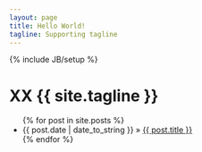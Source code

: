 ```yaml
---
layout: page
title: Hello World!
tagline: Supporting tagline
---
```

{% include JB/setup %}
<h1> XX {{ site.tagline }} </h1>
<ul class="posts">
  {% for post in site.posts %}
    <li><span>{{ post.date | date_to_string }}</span> &raquo; <a href="{{ BASE_PATH }}{{ post.url }}">{{ post.title }}</a></li>
  {% endfor %}
</ul>

